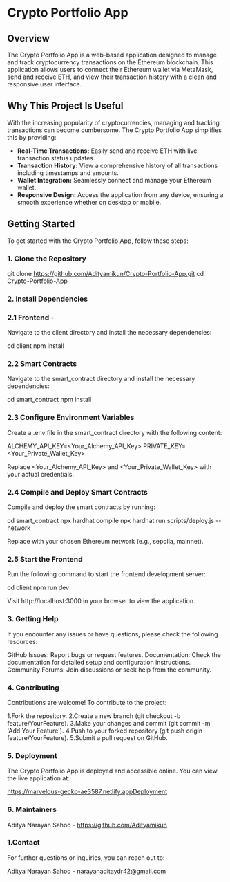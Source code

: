 # Crypto Portfolio App

## Overview

The Crypto Portfolio App is a web-based application designed to manage and track cryptocurrency transactions on the Ethereum blockchain. This application allows users to connect their Ethereum wallet via MetaMask, send and receive ETH, and view their transaction history with a clean and responsive user interface.

## Why This Project Is Useful

With the increasing popularity of cryptocurrencies, managing and tracking transactions can become cumbersome. The Crypto Portfolio App simplifies this by providing:

- **Real-Time Transactions:** Easily send and receive ETH with live transaction status updates.
- **Transaction History:** View a comprehensive history of all transactions including timestamps and amounts.
- **Wallet Integration:** Seamlessly connect and manage your Ethereum wallet.
- **Responsive Design:** Access the application from any device, ensuring a smooth experience whether on desktop or mobile.

## Getting Started

To get started with the Crypto Portfolio App, follow these steps:

### 1. Clone the Repository


git clone https://github.com/Adityamikun/Crypto-Portfolio-App.git
cd Crypto-Portfolio-App

### 2. Install Dependencies
### 2.1 Frontend -
Navigate to the client directory and install the necessary dependencies:

cd client
npm install

### 2.2 Smart Contracts
Navigate to the smart_contract directory and install the necessary dependencies:

cd smart_contract
npm install

### 2.3 Configure Environment Variables
Create a .env file in the smart_contract directory with the following content:

ALCHEMY_API_KEY=<Your_Alchemy_API_Key>
PRIVATE_KEY=<Your_Private_Wallet_Key>

Replace <Your_Alchemy_API_Key> and <Your_Private_Wallet_Key> with your actual credentials.

### 2.4 Compile and Deploy Smart Contracts
Compile and deploy the smart contracts by running:

cd smart_contract
npx hardhat compile
npx hardhat run scripts/deploy.js --network <network-name>

Replace <network-name> with your chosen Ethereum network (e.g., sepolia, mainnet).

### 2.5 Start the Frontend
Run the following command to start the frontend development server:

cd client
npm run dev

Visit http://localhost:3000 in your browser to view the application.

### 3. Getting Help
If you encounter any issues or have questions, please check the following resources:

GitHub Issues: Report bugs or request features.
Documentation: Check the documentation for detailed setup and configuration instructions.
Community Forums: Join discussions or seek help from the community.


### 4. Contributing
Contributions are welcome! To contribute to the project:

1.Fork the repository.
2.Create a new branch (git checkout -b feature/YourFeature).
3.Make your changes and commit (git commit -m 'Add Your Feature').
4.Push to your forked repository (git push origin feature/YourFeature).
5.Submit a pull request on GitHub.

### 5. Deployment
The Crypto Portfolio App is deployed and accessible online. You can view the live application at:

https://marvelous-gecko-ae3587.netlify.appDeployment

### 6. Maintainers
Aditya Narayan Sahoo - https://github.com/Adityamikun


### 1.Contact
For further questions or inquiries, you can reach out to:

Aditya Narayan Sahoo - narayanaditaydr42@gmail.com


